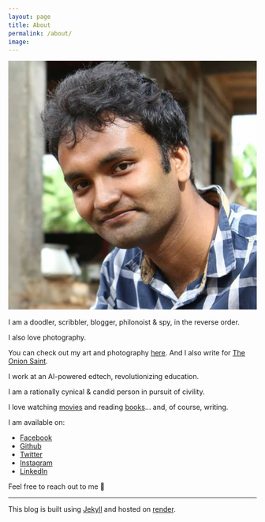 ```yaml
---
layout: page
title: About
permalink: /about/
image: 
---
```


![Hello](/assets/img/08.jpg)

I am a doodler, scribbler, blogger, philonoist & spy, in the reverse order.

I also love photography.

You can check out my art and photography [here](https://www.pritams.studio/).
And I also write for [The Onion Saint](https://blog.theonionsaint.com/).

I work at an AI-powered edtech, revolutionizing education.

I am a rationally cynical & candid person in pursuit of civility.

I love watching [movies](https://pritams.blog/movies) and reading [books](https://pritams.blog/books)... and, of course, writing.

I am available on:

- [Facebook](https://www.facebook.com/prritam)
- [Github](https://github.com/iampritamg)
- [Twitter](https://twitter.com/prritam)
- [Instagram](https://www.instagram.com/murphyable)
- [LinkedIn](https://www.linkedin.com/in/pritamtheargumentativeyouth/)

Feel free to reach out to me 🙂

____

This blog is built using [Jekyll](https://jekyllrb.com/) and hosted on [render](https://render.com/).
